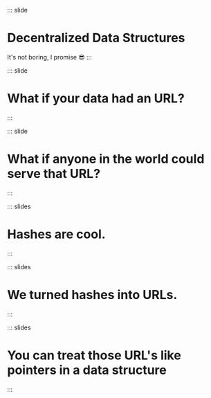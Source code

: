 
::: slide
# Decentralized Data Structures 

It's not boring, I promise 😎
:::

::: slide
# What if your data had an URL?

:::

::: slide
# What if anyone in the world could serve that URL?

:::

::: slides
# Hashes are cool.

:::

::: slides
# We turned hashes into URLs.

:::

::: slides
# You can treat those URL's like pointers in a data structure

:::



